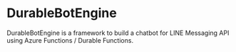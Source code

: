 # DurableBotEngine

DurableBotEngine is a framework to build a chatbot for LINE Messaging API using Azure Functions / Durable Functions.